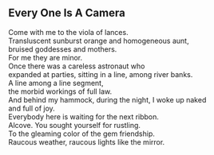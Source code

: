 Every One Is A Camera
---------------------
Come with me to the viola of lances.  
Transluscent sunburst orange and homogeneous aunt,  
bruised goddesses and mothers.  
For me they are minor.  
Once there was a careless astronaut who  
expanded at parties, sitting in a line, among river banks.  
A line among a line segment,  
the morbid workings of full law.  
And behind my hammock, during the night, I woke up naked  
and full of joy.  
Everybody here is waiting for the next ribbon.  
Alcove. You sought yourself for rustling.  
To the gleaming color of the gem friendship.  
Raucous weather, raucous lights like the mirror.  

